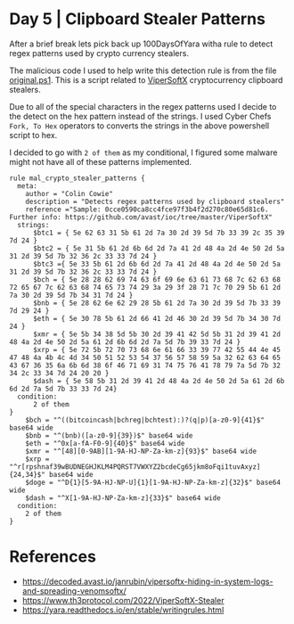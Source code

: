 # Day 5 | Clipboard Stealer Patterns

After a brief break lets pick back up 100DaysOfYara witha rule to detect regex patterns used by crypto currency stealers.

The malicious code I used to help write this detection rule is from the file [original.ps1](https://www.virustotal.com/gui/file/0cc4eb127f76b5a15a9eea58d032cd9dc80bbba9e85fabee5a653f85538eacbc). This is a script related to [ViperSoftX](https://www.th3protocol.com/2022/ViperSoftX-Stealer) cryptocurrency clipboard stealers.

Due to all of the special characters in the regex patterns used I decide to the detect on the hex pattern instead of the strings. I used Cyber Chefs `Fork, To Hex` operators to converts the strings in the above powershell script to hex.

I decided to go with `2 of them` as my conditional, I figured some malware might not have all of these patterns implemented. 
```
rule mal_crypto_stealer_patterns {
  meta:
    author = "Colin Cowie"
    description = "Detects regex patterns used by clipboard stealers"
    reference ="Sample: 0cce0590ca8cc4fce97f3b4f2d270c80e65d81c6. Further info: https://github.com/avast/ioc/tree/master/ViperSoftX"
  strings:
      $btc1 = { 5e 62 63 31 5b 61 2d 7a 30 2d 39 5d 7b 33 39 2c 35 39 7d 24 } 
      $btc2 = { 5e 31 5b 61 2d 6b 6d 2d 7a 41 2d 48 4a 2d 4e 50 2d 5a 31 2d 39 5d 7b 32 36 2c 33 33 7d 24 } 
      $btc3 ={ 5e 33 5b 61 2d 6b 6d 2d 7a 41 2d 48 4a 2d 4e 50 2d 5a 31 2d 39 5d 7b 32 36 2c 33 33 7d 24 } 
      $bch = { 5e 28 28 62 69 74 63 6f 69 6e 63 61 73 68 7c 62 63 68 72 65 67 7c 62 63 68 74 65 73 74 29 3a 29 3f 28 71 7c 70 29 5b 61 2d 7a 30 2d 39 5d 7b 34 31 7d 24 } 
      $bnb = { 5e 28 62 6e 62 29 28 5b 61 2d 7a 30 2d 39 5d 7b 33 39 7d 29 24 }
      $eth = { 5e 30 78 5b 61 2d 66 41 2d 46 30 2d 39 5d 7b 34 30 7d 24 }
      $xmr = { 5e 5b 34 38 5d 5b 30 2d 39 41 42 5d 5b 31 2d 39 41 2d 48 4a 2d 4e 50 2d 5a 61 2d 6b 6d 2d 7a 5d 7b 39 33 7d 24 } 
      $xrp = { 5e 72 5b 72 70 73 68 6e 61 66 33 39 77 42 55 44 4e 45 47 48 4a 4b 4c 4d 34 50 51 52 53 54 37 56 57 58 59 5a 32 62 63 64 65 43 67 36 35 6a 6b 6d 38 6f 46 71 69 31 74 75 76 41 78 79 7a 5d 7b 32 34 2c 33 34 7d 24 20 20 } 
      $dash = { 5e 58 5b 31 2d 39 41 2d 48 4a 2d 4e 50 2d 5a 61 2d 6b 6d 2d 7a 5d 7b 33 33 7d 24} 
  condition:
      2 of them
}
    $bch = "^((bitcoincash|bchreg|bchtest):)?(q|p)[a-z0-9]{41}$" base64 wide 
    $bnb = "^(bnb)([a-z0-9]{39})$" base64 wide 
    $eth = "^0x[a-fA-F0-9]{40}$" base64 wide 
    $xmr = "^[48][0-9AB][1-9A-HJ-NP-Za-km-z]{93}$" base64 wide 
    $xrp = "^r[rpshnaf39wBUDNEGHJKLM4PQRST7VWXYZ2bcdeCg65jkm8oFqi1tuvAxyz]{24,34}$" base64 wide    
    $doge = "^D{1}[5-9A-HJ-NP-U]{1}[1-9A-HJ-NP-Za-km-z]{32}$" base64 wide 
    $dash = "^X[1-9A-HJ-NP-Za-km-z]{33}$" base64 wide 
  condition:
    2 of them
}

```

# References

- https://decoded.avast.io/janrubin/vipersoftx-hiding-in-system-logs-and-spreading-venomsoftx/
- https://www.th3protocol.com/2022/ViperSoftX-Stealer
- https://yara.readthedocs.io/en/stable/writingrules.html